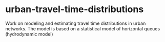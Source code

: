 urban-travel-time-distributions
===============================

Work on modeling and estimating travel time distributions in urban networks.
The model is based on a statistical model of horizontal queues (hydrodynamic model)
